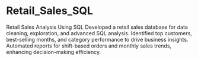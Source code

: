 # Retail_Sales_SQL
Retail Sales Analysis Using SQL  Developed a retail sales database for data cleaning, exploration, and advanced SQL analysis.  Identified top customers, best-selling months, and category performance to drive business insights.  Automated reports for shift-based orders and monthly sales trends, enhancing decision-making efficiency.
